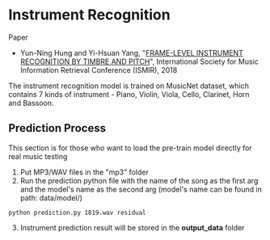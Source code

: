 # Instrument Recognition
Paper
* Yun-Ning Hung and Yi-Hsuan Yang, "[FRAME-LEVEL INSTRUMENT RECOGNITION BY TIMBRE AND PITCH](http://ismir2018.ircam.fr/doc/pdfs/55_Paper.pdf)", International Society for Music Information Retrieval Conference (ISMIR), 2018

The instrument recognition model is trained on MusicNet dataset, which contains 7 kinds of instrument - Piano, Violin, Viola, Cello, Clarinet, Horn and Bassoon.

## Prediction Process
This section is for those who want to load the pre-train model directly for real music testing
1. Put MP3/WAV files in the "mp3" folder
2. Run the prediction python file with the name of the song as the first arg and the model's name as the second arg (model's name can be found in path: data/model/)
```
python prediction.py 1819.wav residual
```
3. Instrument prediction result will be stored in the **output_data** folder 
